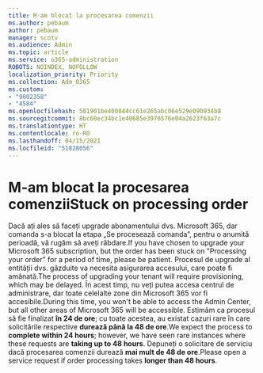 ```yaml
---
title: M-am blocat la procesarea comenzii
ms.author: pebaum
author: pebaum
manager: scotv
ms.audience: Admin
ms.topic: article
ms.service: o365-administration
ROBOTS: NOINDEX, NOFOLLOW
localization_priority: Priority
ms.collection: Adm_O365
ms.custom:
- "9002358"
- "4584"
ms.openlocfilehash: 501901be400844cc61e265abc06e529e090934b8
ms.sourcegitcommit: 8bc60ec34bc1e40685e3976576e04a2623f63a7c
ms.translationtype: HT
ms.contentlocale: ro-RO
ms.lasthandoff: 04/15/2021
ms.locfileid: "51828056"
---
```

# <a name="stuck-on-processing-order"></a><span data-ttu-id="32e95-102">M-am blocat la procesarea comenzii</span><span class="sxs-lookup"><span data-stu-id="32e95-102">Stuck on processing order</span></span>

<span data-ttu-id="32e95-103">Dacă ați ales să faceți upgrade abonamentului dvs. Microsoft 365, dar comanda s-a blocat la etapa „Se procesează comanda”, pentru o anumită perioadă, vă rugăm să aveți răbdare.</span><span class="sxs-lookup"><span data-stu-id="32e95-103">If you have chosen to upgrade your Microsoft 365 subscription, but the order has been stuck on "Processing your order" for a period of time, please be patient.</span></span> <span data-ttu-id="32e95-104">Procesul de upgrade al entității dvs. găzduite va necesita asigurarea accesului, care poate fi amânată.</span><span class="sxs-lookup"><span data-stu-id="32e95-104">The process of upgrading your tenant will require provisioning, which may be delayed.</span></span> <span data-ttu-id="32e95-105">În acest timp, nu veți putea accesa centrul de administrare, dar toate celelalte zone din Microsoft 365 vor fi accesibile.</span><span class="sxs-lookup"><span data-stu-id="32e95-105">During this time, you won't be able to access the Admin Center, but all other areas of Microsoft 365 will be accessible.</span></span> <span data-ttu-id="32e95-106">Estimăm ca procesul să fie finalizat **în 24 de ore**; cu toate acestea, au existat cazuri rare în care solicitările respective **durează până la 48 de ore**.</span><span class="sxs-lookup"><span data-stu-id="32e95-106">We expect the process to **complete within 24 hours**; however, we have seen rare instances where these requests are **taking up to 48 hours**.</span></span> <span data-ttu-id="32e95-107">Depuneți o solicitare de serviciu dacă procesarea comenzii durează **mai mult de 48 de ore**.</span><span class="sxs-lookup"><span data-stu-id="32e95-107">Please open a service request if order processing takes **longer than 48 hours**.</span></span>
